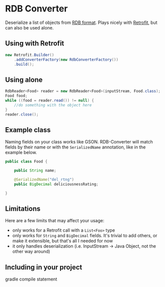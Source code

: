 # RDB Converter

Deserialize a list of objects from [RDB format](https://pubs.usgs.gov/of/2003/ofr03123/6.4rdb_format.pdf).  Plays nicely with [Retrofit](http://square.github.io/retrofit/), but can also be used alone.

## Using with Retrofit

```Java
new Retrofit.Builder()
	.addConverterFactory(new RdbConverterFactory())
	.build();
```

## Using alone

```Java
RdbReader<Food> reader = new RdbReader<Food>(inputStream, Food.class);
Food food;
while ((food = reader.read()) != null) {
	//do something with the object here
}
reader.close();
```

## Example class

Naming fields on your class works like GSON.  RDB-Converter will match fields by their name or with the `SerializedName` annotation, like in the example below.

```Java
public class Food {

    public String name;

    @SerializedName("del_rtng")
    public BigDecimal deliciousnessRating;

}
``` 

## Limitations

Here are a few limits that may affect your usage:

* only works for a Retrofit call with a `List<Foo>` type
* only works for `String` and `BigDecimal` fields. It's trivial to add others, or make it extensible, but that's all I needed for now
* it only handles deserialization (i.e. InputStream -> Java Object, not the other way around)

## Including in your project

gradle compile statement